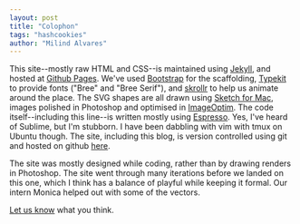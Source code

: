 ```yaml
---
layout: post
title: "Colophon"
tags: "hashcookies"
author: "Milind Alvares"
---
```


This site--mostly raw HTML and CSS--is maintained using [Jekyll](http://jekyllrb.com), and hosted at [Github Pages](http://https://pages.github.com). We've used [Bootstrap](http://http://getbootstrap.com) for the scaffolding, [Typekit](http://https://typekit.com) to provide fonts ("Bree" and "Bree Serif"), and [skrollr](http://prinzhorn.github.io/skrollr/) to help us animate around the place. The SVG shapes are all drawn using [Sketch for Mac](http://bohemiancoding.com/sketch/), images polished in Photoshop and optimised in [ImageOptim](http://https://imageoptim.com). The code itself--including this line--is written mostly using [Espresso](http://macrabbit.com/espresso/). Yes, I've heard of Sublime, but I'm stubborn. I have been dabbling with vim with tmux on Ubuntu though. The site, including this blog, is version controlled using git and hosted on github [here](https://github.com/HashCookies/hashcookies.github.io).

The site was mostly designed while coding, rather than by drawing renders in Photoshop. The site went through many iterations before we landed on this one, which I think has a balance of playful while keeping it formal. Our intern Monica helped out with some of the vectors.

[Let us know](mailto:fresh@hashcooki.es) what you think.
